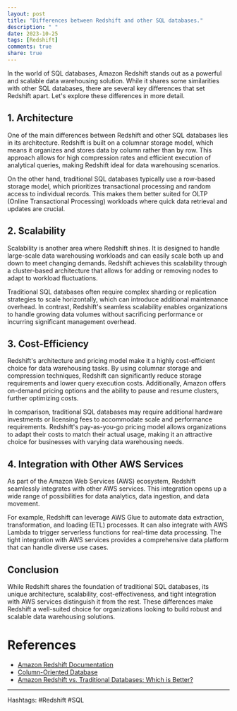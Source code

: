 ```yaml
---
layout: post
title: "Differences between Redshift and other SQL databases."
description: " "
date: 2023-10-25
tags: [Redshift]
comments: true
share: true
---
```


In the world of SQL databases, Amazon Redshift stands out as a powerful and scalable data warehousing solution. While it shares some similarities with other SQL databases, there are several key differences that set Redshift apart. Let's explore these differences in more detail.

## 1. Architecture

One of the main differences between Redshift and other SQL databases lies in its architecture. Redshift is built on a columnar storage model, which means it organizes and stores data by column rather than by row. This approach allows for high compression rates and efficient execution of analytical queries, making Redshift ideal for data warehousing scenarios.

On the other hand, traditional SQL databases typically use a row-based storage model, which prioritizes transactional processing and random access to individual records. This makes them better suited for OLTP (Online Transactional Processing) workloads where quick data retrieval and updates are crucial.

## 2. Scalability

Scalability is another area where Redshift shines. It is designed to handle large-scale data warehousing workloads and can easily scale both up and down to meet changing demands. Redshift achieves this scalability through a cluster-based architecture that allows for adding or removing nodes to adapt to workload fluctuations.

Traditional SQL databases often require complex sharding or replication strategies to scale horizontally, which can introduce additional maintenance overhead. In contrast, Redshift's seamless scalability enables organizations to handle growing data volumes without sacrificing performance or incurring significant management overhead.

## 3. Cost-Efficiency

Redshift's architecture and pricing model make it a highly cost-efficient choice for data warehousing tasks. By using columnar storage and compression techniques, Redshift can significantly reduce storage requirements and lower query execution costs. Additionally, Amazon offers on-demand pricing options and the ability to pause and resume clusters, further optimizing costs.

In comparison, traditional SQL databases may require additional hardware investments or licensing fees to accommodate scale and performance requirements. Redshift's pay-as-you-go pricing model allows organizations to adapt their costs to match their actual usage, making it an attractive choice for businesses with varying data warehousing needs.

## 4. Integration with Other AWS Services

As part of the Amazon Web Services (AWS) ecosystem, Redshift seamlessly integrates with other AWS services. This integration opens up a wide range of possibilities for data analytics, data ingestion, and data movement.

For example, Redshift can leverage AWS Glue to automate data extraction, transformation, and loading (ETL) processes. It can also integrate with AWS Lambda to trigger serverless functions for real-time data processing. The tight integration with AWS services provides a comprehensive data platform that can handle diverse use cases.

## Conclusion

While Redshift shares the foundation of traditional SQL databases, its unique architecture, scalability, cost-effectiveness, and tight integration with AWS services distinguish it from the rest. These differences make Redshift a well-suited choice for organizations looking to build robust and scalable data warehousing solutions.

# References
- [Amazon Redshift Documentation](https://docs.aws.amazon.com/redshift/index.html)
- [Column-Oriented Database](https://en.wikipedia.org/wiki/Column-oriented_DBMS)
- [Amazon Redshift vs. Traditional Databases: Which is Better?](https://www.2ndquadrant.com/en/blog/amazon-redshift-vs-traditional-databases-which-is-better/) 

---
Hashtags: #Redshift #SQL